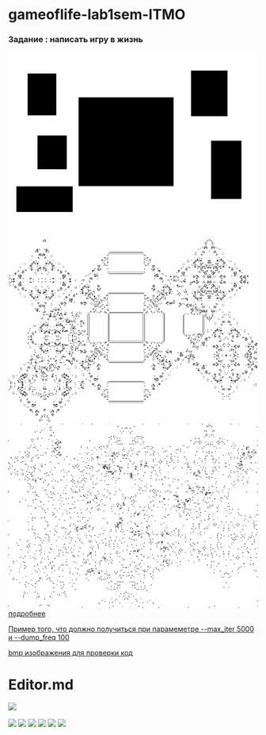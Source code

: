 # gameoflife-lab1sem-ITMO

### Задание : написать игру в жизнь
![](https://raw.githubusercontent.com/aleksandra0KR/gameoflife-lab1sem-ITMO/main/filesfortests/example.bmp)
![](https://raw.githubusercontent.com/aleksandra0KR/gameoflife-lab1sem-ITMO/main/example/100.bmp)
![](https://raw.githubusercontent.com/aleksandra0KR/gameoflife-lab1sem-ITMO/main/example/1500.bmp)
[подробнее](https://github.com/aleksandra0KR/gameoflife-lab1sem-ITMO/blob/main/%D0%A1%D0%B8%20%D0%94%D0%BE%D0%BF%D0%BE%D0%BB%D0%BD%D0%B8%D1%82%D0%B5%D0%BB%D1%8C%D0%BD%D0%B0%D1%8F%20%D1%80%D0%B0%D0%B1%D0%BE%D1%82%D0%B0%201.%20%D0%98%D0%B3%D1%80%D0%B0%20%D0%B6%D0%B8%D0%B7%D0%BD%D1%8C.docx)

[Пример того, что должно получиться при парамеметре --max_iter 5000 и --dump_freq 100](https://github.com/aleksandra0KR/gameoflife-lab1sem-ITMO/tree/main/example)

[bmp изображения для проверки код](https://github.com/aleksandra0KR/gameoflife-lab1sem-ITMO/tree/main/filesfortests)

# Editor.md

![](https://pandao.github.io/editor.md/images/logos/editormd-logo-180x180.png)

![](https://img.shields.io/github/stars/pandao/editor.md.svg) ![](https://img.shields.io/github/forks/pandao/editor.md.svg) ![](https://img.shields.io/github/tag/pandao/editor.md.svg) ![](https://img.shields.io/github/release/pandao/editor.md.svg) ![](https://img.shields.io/github/issues/pandao/editor.md.svg) ![](https://img.shields.io/bower/v/editor.md.svg)
